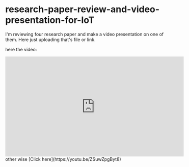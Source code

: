 # research-paper-review-and-video-presentation-for-IoT
I'm reviewing four research paper and make a video presentation on one of them. Here just uploading that's file or link.

here the video:
<iframe width="560" height="315" src="https://www.youtube.com/embed/ZSuwZpgByt8" title="YouTube video player" frameborder="0" allow="accelerometer; autoplay; clipboard-write; encrypted-media; gyroscope; picture-in-picture; web-share" allowfullscreen></iframe>
other wise [Click here](https://youtu.be/ZSuwZpgByt8)